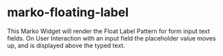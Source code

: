 # marko-floating-label
This Marko Widget will render the Float Label Pattern for form input text fields. On User Interaction with an input field the placeholder value moves up, and is displayed above the typed text.
